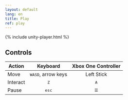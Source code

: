```yaml
---
layout: default
lang: en
title: Play
ref: play
---
```


{% include unity-player.html %}

## Controls

| Action   |          Keyboard           | Xbox One Controller |
| -------- | :-------------------------: | :-----------------: |
| Move     | <kbd>WASD</kbd>, arrow keys |     Left Stick      |
| Interact |        <kbd>Z</kbd>         |    <kbd>A</kbd>     |
| Pause    |       <kbd>esc</kbd>        | <kbd>&#9776;</kbd>  |
